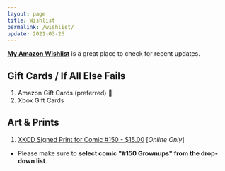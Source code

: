 ```yaml
---
layout: page
title: Wishlist
permalink: /wishlist/
update: 2021-03-26
---
```


**[My Amazon Wishlist][amazon-wishlist]** is a great place to check for recent updates.

## Gift Cards / If All Else Fails

1. Amazon Gift Cards (preferred) :sparkling_heart:
1. Xbox Gift Cards

## Art & Prints

1. [XKCD Signed Print for Comic #150 - $15.00][xkcd-print] [_Online Only_]
  - Please make sure to **select comic "#150 Grownups" from the drop-down list**.

[xkcd-print]: https://store.xkcd.com/products/signed-prints
[amazon-wishlist]: https://www.amazon.com/hz/wishlist/ls/1HYNRZIICEIHW?type=wishlist&filter=unpurchased&sort=priority
